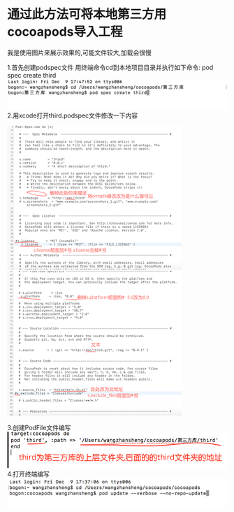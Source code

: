 # 通过此方法可将本地第三方用cocoapods导入工程
我是使用图片来展示效果的,可能文件较大,加载会很慢

1.首先创建podspec文件
用终端命令cd到本地项目目录并执行如下命令:
pod spec create third
![效果gif](https://github.com/wangzhansheng1224/cocoapods/blob/master/1.png)
2.用xcode打开third.podspec文件修改一下内容

![效果gif](https://github.com/wangzhansheng1224/cocoapods/blob/master/2.png)
![效果gif](https://github.com/wangzhansheng1224/cocoapods/blob/master/3.png)

3.创建PodFile文件编写
![效果gif](https://github.com/wangzhansheng1224/cocoapods/blob/master/4.png)
4.打开终端编写
![效果gif](https://github.com/wangzhansheng1224/cocoapods/blob/master/5.png)
